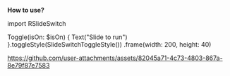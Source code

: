 **How to use?**

import RSlideSwitch

Toggle(isOn: $isOn) {
    Text("Slide to run")
}.toggleStyle(SlideSwitchToggleStyle())
.frame(width: 200, height: 40)

https://github.com/user-attachments/assets/82045a71-4c73-4803-867a-8e79f87e7583

